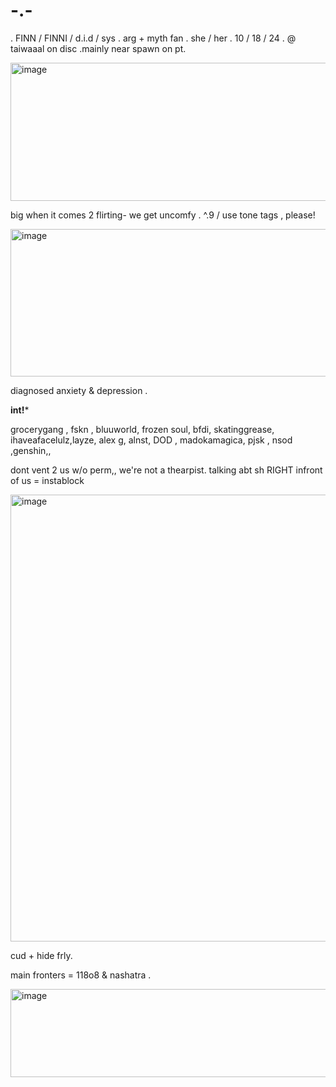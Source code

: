 # -.-
. FINN / FINNI  /  d.i.d / sys .   arg + myth fan .             she / her .          10 / 18 / 24      .   @ taiwaaal on disc     .mainly near spawn on pt.

<img width="1280" height="221" alt="image" src="https://github.com/user-attachments/assets/31b2ada7-6bc8-4cba-aed8-0e4cde2abe70" />

big when it comes 2 flirting-     we get uncomfy . ^.9                      /          use tone tags , please!

<img width="1280" height="236" alt="image" src="https://github.com/user-attachments/assets/98034939-2131-4e05-8ea6-4681e923d893" />


diagnosed anxiety & depression .         

**int!***

grocerygang , fskn , bluuworld, frozen soul, bfdi, skatinggrease, ihaveafacelulz,layze, alex g, alnst, DOD , madokamagica, pjsk , nsod ,genshin,,

dont vent 2 us w/o perm,, we're not a thearpist. talking abt sh RIGHT infront of us = instablock

<img width="1280" height="715" alt="image" src="https://github.com/user-attachments/assets/2ad690c7-9db8-4552-84a4-89ab44048902" />



cud + hide frly.






main fronters  =          118o8 &   nashatra   . 

<img width="1280" height="141" alt="image" src="https://github.com/user-attachments/assets/937a2343-31dc-4a7e-8c87-33e094c86898" />







 







